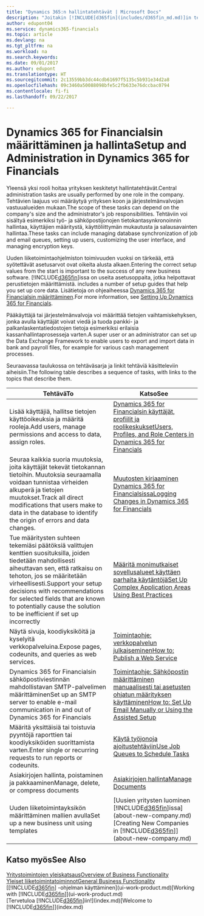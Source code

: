```yaml
---
title: "Dynamics 365:n hallintatehtävät | Microsoft Docs"
description: "Joitakin [!INCLUDE[d365fin](includes/d365fin_md.md)]in tehtäviä on hallittava ja ne on määritettävä keskitetysti. Katso lisätietoja näistä tehtävistä ja niiden määrittämisestä."
author: edupont04
ms.service: dynamics365-financials
ms.topic: article
ms.devlang: na
ms.tgt_pltfrm: na
ms.workload: na
ms.search.keywords: 
ms.date: 09/01/2017
ms.author: edupont
ms.translationtype: HT
ms.sourcegitcommit: 2c13559bb3dc44cdb61697f5135c5b931e34d2a8
ms.openlocfilehash: 09c3460a50088098bfe5c2fb633e76dccbac0794
ms.contentlocale: fi-fi
ms.lasthandoff: 09/22/2017

---
```

# <a name="setup-and-administration-in-dynamics-365-for-financials"></a><span data-ttu-id="003f5-104">Dynamics 365 for Financialsin määrittäminen ja hallinta</span><span class="sxs-lookup"><span data-stu-id="003f5-104">Setup and Administration in Dynamics 365 for Financials</span></span>
<span data-ttu-id="003f5-105">Yleensä yksi rooli hoitaa yrityksen keskitetyt hallintatehtävät.</span><span class="sxs-lookup"><span data-stu-id="003f5-105">Central administration tasks are usually performed by one role in the company.</span></span> <span data-ttu-id="003f5-106">Tehtävien laajuus voi määräytyä yrityksen koon ja järjestelmänvalvojan vastuualueiden mukaan.</span><span class="sxs-lookup"><span data-stu-id="003f5-106">The scope of these tasks can depend on the company's size and the administrator's job responsibilities.</span></span> <span data-ttu-id="003f5-107">Tehtäviin voi sisältyä esimerkiksi työ- ja sähköpostijonojen tietokantasynkronoinnin hallintaa, käyttäjien määritystä, käyttöliittymän mukautusta ja salausavainten hallintaa.</span><span class="sxs-lookup"><span data-stu-id="003f5-107">These tasks can include managing database synchronization of job and email queues, setting up users, customizing the user interface, and managing encryption keys.</span></span>  

<span data-ttu-id="003f5-108">Uuden liiketoimintaohjelmiston toimivuuden vuoksi on tärkeää, että syötettävät asetusarvot ovat oikeita alusta alkaen.</span><span class="sxs-lookup"><span data-stu-id="003f5-108">Entering the correct setup values from the start is important to the success of any new business software.</span></span> [!INCLUDE[d365fin](includes/d365fin_md.md)]<span data-ttu-id="003f5-109">issa on useita asetusoppaita, jotka helpottavat perustietojen määrittämistä.</span><span class="sxs-lookup"><span data-stu-id="003f5-109"> includes a number of setup guides that help you set up core data.</span></span> <span data-ttu-id="003f5-110">Lisätietoja on ohjeaiheessa [Dynamics 365 for Financialsin määrittäminen](setup.md).</span><span class="sxs-lookup"><span data-stu-id="003f5-110">For more information, see [Setting Up Dynamics 365 for Financials](setup.md).</span></span>

<!--Whether you use [!INCLUDE[rim](../../includes/rim_md.md)] to implement setup values or you manually enter them in the new company, you can support your setup decisions with some general recommendations for selected setup fields that are known to potentially cause the solution to be inefficient if defined incorrectly.-->  

<span data-ttu-id="003f5-111">Pääkäyttäjä tai järjestelmänvalvoja voi määrittää tietojen vaihtamiskehyksen, jonka avulla käyttäjät voivat viedä ja tuoda pankki- ja palkanlaskentatiedostojen tietoja esimerkiksi erilaisia kassanhallintaprosesseja varten.</span><span class="sxs-lookup"><span data-stu-id="003f5-111">A super user or an administrator can set up the Data Exchange Framework to enable users to export and import data in bank and payroll files, for example for various cash management processes.</span></span>  

<span data-ttu-id="003f5-112">Seuraavassa taulukossa on tehtäväsarja ja linkit tehtäviä käsitteleviin aiheisiin.</span><span class="sxs-lookup"><span data-stu-id="003f5-112">The following table describes a sequence of tasks, with links to the topics that describe them.</span></span>   

|<span data-ttu-id="003f5-113">**Tehtävä**</span><span class="sxs-lookup"><span data-stu-id="003f5-113">**To**</span></span>|<span data-ttu-id="003f5-114">**Katso**</span><span class="sxs-lookup"><span data-stu-id="003f5-114">**See**</span></span>|  
|------------|-------------|  
|<span data-ttu-id="003f5-115">Lisää käyttäjiä, hallitse tietojen käyttöoikeuksia ja määritä rooleja.</span><span class="sxs-lookup"><span data-stu-id="003f5-115">Add users, manage permissions and access to data, assign roles.</span></span>|[<span data-ttu-id="003f5-116">Dynamics 365 for Financialsin käyttäjät, profiilit ja roolikeskukset</span><span class="sxs-lookup"><span data-stu-id="003f5-116">Users, Profiles, and Role Centers in Dynamics 365 for Financials</span></span>](admin-users-profiles-roles.md)|  
|<span data-ttu-id="003f5-117">Seuraa kaikkia suoria muutoksia, joita käyttäjät tekevät tietokannan tietoihin. Muutoksia seuraamalla voidaan tunnistaa virheiden alkuperä ja tietojen muutokset.</span><span class="sxs-lookup"><span data-stu-id="003f5-117">Track all direct modifications that users make to data in the database to identify the origin of errors and data changes.</span></span>|[<span data-ttu-id="003f5-118">Muutosten kirjaaminen Dynamics 365 for Financialsissa</span><span class="sxs-lookup"><span data-stu-id="003f5-118">Logging Changes in Dynamics 365 for Financials</span></span>](across-log-changes.md)|  
|<span data-ttu-id="003f5-119">Tue määritysten suhteen tekemiäsi päätöksiä valittujen kenttien suosituksilla, joiden tiedetään mahdollisesti aiheuttavan sen, että ratkaisu on tehoton, jos se määritetään virheellisesti.</span><span class="sxs-lookup"><span data-stu-id="003f5-119">Support your setup decisions with recommendations for selected fields that are known to potentially cause the solution to be inefficient if set up incorrectly</span></span>|[<span data-ttu-id="003f5-120">Määritä monimutkaiset sovellusalueet käyttäen parhaita käytäntöjä</span><span class="sxs-lookup"><span data-stu-id="003f5-120">Set Up Complex Application Areas Using Best Practices</span></span>](set-up-complex-application-areas-using-best-practices.md)|  
|<span data-ttu-id="003f5-121">Näytä sivuja, koodiyksiköitä ja kyselyitä verkkopalveluina.</span><span class="sxs-lookup"><span data-stu-id="003f5-121">Expose pages, codeunits, and queries as web services.</span></span>|[<span data-ttu-id="003f5-122">Toimintaohje: verkkopalvelun julkaiseminen</span><span class="sxs-lookup"><span data-stu-id="003f5-122">How to: Publish a Web Service</span></span>](across-how-publish-web-service.md)|  
|<span data-ttu-id="003f5-123">Dynamics 365 for Financialsin sähköpostiviestinnän mahdollistavan SMTP-palvelimen määrittäminen</span><span class="sxs-lookup"><span data-stu-id="003f5-123">Set up an SMTP server to enable e-mail communication in and out of Dynamics 365 for Financials</span></span>| [<span data-ttu-id="003f5-124">Toimintaohje: Sähköpostin määrittäminen manuaalisesti tai asetusten ohjatun määrityksen käyttäminen</span><span class="sxs-lookup"><span data-stu-id="003f5-124">How to: Set Up Email Manually or Using the Assisted Setup</span></span>](madeira-how-setup-email.md)|  
|<span data-ttu-id="003f5-125">Määritä yksittäisiä tai toistuvia pyyntöjä raporttien tai koodiyksiköiden suorittamista varten.</span><span class="sxs-lookup"><span data-stu-id="003f5-125">Enter single or recurring requests to run reports or codeunits.</span></span>|[<span data-ttu-id="003f5-126">Käytä työjonoja ajoitustehtäviin</span><span class="sxs-lookup"><span data-stu-id="003f5-126">Use Job Queues to Schedule Tasks</span></span>](admin-job-queues-schedule-tasks.md)|  
|<span data-ttu-id="003f5-127">Asiakirjojen hallinta, poistaminen ja pakkaaminen</span><span class="sxs-lookup"><span data-stu-id="003f5-127">Manage, delete, or compress documents</span></span>|[<span data-ttu-id="003f5-128">Asiakirjojen hallinta</span><span class="sxs-lookup"><span data-stu-id="003f5-128">Manage Documents</span></span>](admin-manage-documents.md)|  
|<span data-ttu-id="003f5-129">Uuden liiketoimintayksikön määrittäminen mallien avulla</span><span class="sxs-lookup"><span data-stu-id="003f5-129">Set up a new business unit using templates</span></span>|<span data-ttu-id="003f5-130">[Uusien yritysten luominen [!INCLUDE[d365fin](includes/d365fin_md.md)]issa](about-new-company.md)</span><span class="sxs-lookup"><span data-stu-id="003f5-130">[Creating New Companies in [!INCLUDE[d365fin](includes/d365fin_md.md)]](about-new-company.md)</span></span>|  

## <a name="see-also"></a><span data-ttu-id="003f5-131">Katso myös</span><span class="sxs-lookup"><span data-stu-id="003f5-131">See Also</span></span>
[<span data-ttu-id="003f5-132">Yritystoimintojen yleiskatsaus</span><span class="sxs-lookup"><span data-stu-id="003f5-132">Overview of Business Functionality</span></span>](madeira-business-functionality.md)  
[<span data-ttu-id="003f5-133">Yleiset liiketoimintatoiminnot</span><span class="sxs-lookup"><span data-stu-id="003f5-133">General Business Functionality</span></span>](ui-across-business-areas.md)  
<span data-ttu-id="003f5-134">[[!INCLUDE[d365fin](includes/d365fin_md.md)] -ohjelman käyttäminen](ui-work-product.md)</span><span class="sxs-lookup"><span data-stu-id="003f5-134">[Working with [!INCLUDE[d365fin](includes/d365fin_md.md)]](ui-work-product.md)</span></span>  
<span data-ttu-id="003f5-135">[Tervetuloa [!INCLUDE[d365fin](includes/d365fin_md.md)]iin!](index.md)</span><span class="sxs-lookup"><span data-stu-id="003f5-135">[Welcome to [!INCLUDE[d365fin](includes/d365fin_md.md)]](index.md)</span></span>  

